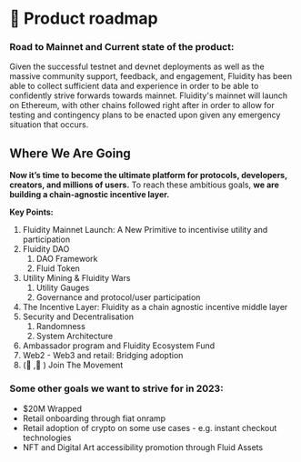 # 🚀 Product roadmap

### Road to Mainnet and Current state of the product:&#x20;

Given the successful testnet and devnet deployments as well as the massive community support, feedback, and engagement, Fluidity has been able to collect sufficient data and experience in order to be able to confidently strive forwards towards mainnet. Fluidity's mainnet will launch on Ethereum, with other chains followed right after in order to allow for testing and contingency plans to be enacted upon given any emergency situation that occurs.

## Where We Are Going

**Now it’s time to become the ultimate platform for protocols, developers, creators, and millions of users.**  To reach these ambitious goals, **we are** **building a chain-agnostic incentive layer.**

**Key Points:**

1. Fluidity Mainnet Launch: A New Primitive to incentivise utility and participation
2. Fluidity DAO
   1. DAO Framework
   2. Fluid Token
3. Utility Mining & Fluidity Wars
   1. Utility Gauges
   2. Governance and protocol/user participation
4. The Incentive Layer: Fluidity as a chain agnostic incentive middle layer
5. Security and Decentralisation
   1. Randomness
   2. System Architecture
6. Ambassador program and Fluidity Ecosystem Fund
7. Web2 - Web3 and retail: Bridging adoption
8. (🌊 ,💸 ) Join The Movement



### Some other goals we want to strive for in 2023:

* $20M Wrapped
* Retail onboarding through fiat onramp
* Retail adoption of crypto on some use cases - e.g. instant checkout technologies
* NFT and Digital Art accessibility promotion through Fluid Assets

